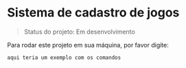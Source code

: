 <h1>Sistema de cadastro de jogos</h1>

> Status do projeto: Em desenvolvimento

Para rodar este projeto em sua máquina, por favor digite:

```
aqui teria um exemplo com os comandos
```

